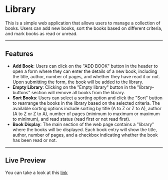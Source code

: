 # Library

This is a simple web application that allows users to manage a collection of books. Users can add new books, sort the books based on different criteria, and mark books as read or unread.

***

## Features

- **Add Book**: Users can click on the "ADD BOOK" button in the header to open a form where they can enter the details of a new book, including the title, author, number of pages, and whether they have read it or not. Upon submitting the form, the book will be added to the library.
- **Empty Library**: Clicking on the "Empty library" button in the "library-buttons" section will remove all books from the library.
- **Sort Books**: Users can select a sorting option and click the "Sort" button to rearrange the books in the library based on the selected criteria. The available sorting options include sorting by title (A to Z or Z to A), author (A to Z or Z to A), number of pages (minimum to maximum or maximum to minimum), and read status (read first or not read first).
- **Book Display**: The main section of the web page contains a "library" where the books will be displayed. Each book entry will show the title, author, number of pages, and a checkbox indicating whether the book has been read or not.

***

## Live Preview

You can take a look at this [link](https://valentave.github.io/library/)
